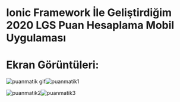 # Ionic Framework İle Geliştirdiğim 2020 LGS Puan Hesaplama Mobil Uygulaması

# Ekran Görüntüleri:

![puanmatik gif](https://user-images.githubusercontent.com/24936165/97877456-46e44c00-1d2e-11eb-889d-c42b016a9c5a.gif)![puanmatik1](https://user-images.githubusercontent.com/24936165/97877322-0c7aaf00-1d2e-11eb-91d9-1657ed6969fc.png)

![puanmatik2](https://user-images.githubusercontent.com/24936165/97877396-2a481400-1d2e-11eb-8291-884b157dc100.png)![puanmatik3](https://user-images.githubusercontent.com/24936165/97877437-3e8c1100-1d2e-11eb-8cc0-1b4a44f4a983.png)

